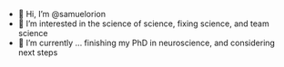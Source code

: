 - 👋  Hi, I’m @samuelorion
- 👀  I’m interested in the science of science, fixing science, and team science 
- 🌱  I’m currently ... finishing my PhD in neuroscience, and considering next steps 


<!---
samuelorion/samuelorion is a ✨ special ✨ repository because its `README.md` (this file) appears on your GitHub profile.
You can click the Preview link to take a look at your changes.
--->
